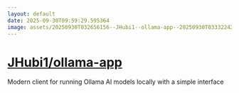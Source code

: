 ```yaml
---
layout: default
date: 2025-09-30T09:59:29.595364
image: assets/20250930T032656156--JHubi1--ollama-app--20250930T033322424--cropped.png
---
```


# [JHubi1/ollama-app](https://github.com/JHubi1/ollama-app)

Modern client for running Ollama AI models locally with a simple interface

